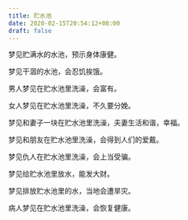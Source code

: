```yaml
---
title: 贮水池
date: 2020-02-15T20:54:12+08:00
draft: false
---
```


梦见贮满水的水池，预示身体康健。


梦见干涸的水池，会忍饥挨饿。


男人梦见在贮水池里洗澡，会富有。


女人梦见在贮水池里洗澡，不久要分娩。


梦见和妻子一块在贮水池里洗澡，夫妻生活和谐，幸福。


梦见和朋友在贮水池里洗澡，会得到人们的爱戴。


梦见仇人在贮水池里洗澡，会上当受骗。


梦见给贮水池里放水，能发大财。


梦见排放贮水池里的水，当地会遭旱灾。


病人梦见在贮水池里洗澡，会恢复健康。
